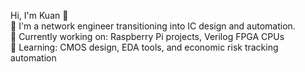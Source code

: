 Hi, I'm Kuan 👋  
🚀 I'm a network engineer transitioning into IC design and automation.  
🔭 Currently working on: Raspberry Pi projects, Verilog FPGA CPUs  
🌱 Learning: CMOS design, EDA tools, and economic risk tracking automation  
